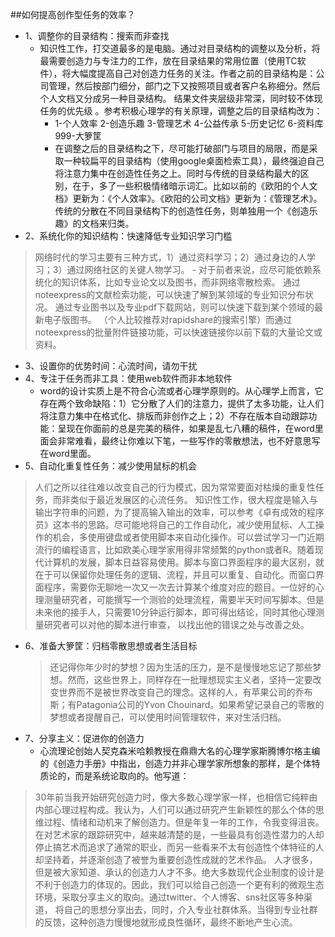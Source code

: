 ##如何提高创作型任务的效率？
- 1、调整你的目录结构：搜索而非查找
	- 知识性工作，打交道最多的是电脑。通过对目录结构的调整以及分析，将最需要创造力与专注力的工作，放在目录结果的常用位置（使用TC软件），将大幅度提高自己对创造力任务的关注。作者之前的目录结构是：公司管理，然后按部门细分，部门之下又按照项目或者客户名称细分。然后个人文档又分成另一种目录结构。 结果文件夹层级非常深，同时较不体现任务的优先级 。参考积极心理学的有关原理，调整之后的目录结构改为：
		- 1-个人效率 2-创造乐趣 3-管理艺术 4-公益传承 5-历史记忆 6-资料库 999-大箩筐
		- 在调整之后的目录结构之下，尽可能打破部门与项目的局限，而是采取一种较扁平的目录结构（使用google桌面检索工具），最终强迫自己将注意力集中在创造性任务之上。同时与传统的目录结构最大的区别，在于，多了一些积极情绪暗示词汇。比如以前的《欧阳的个人文档》更新为：《个人效率》。《欧阳的公司文档》更新为：《管理艺术》。传统的分散在不同目录结构下的创造性任务，则单独用一个《创造乐趣》的文档来归类。
- 2、系统化你的知识结构：快速降低专业知识学习门槛
>  网络时代的学习主要有三种方式，1）通过资料学习；2）通过身边的人学习；3）通过网络社区的关键人物学习。
	- 对于前者来说，应尽可能依赖系统化的知识体系，比如专业论文以及图书，而非网络零散检索。 通过noteexpress的文献检索功能，可以快速了解到某领域的专业知识分布状况。 通过专业图书以及专业pdf下载网站，则可以快速下载到某个领域的最新电子版图书。 （个人比较推荐对rapidshare的搜索引擎）而通过noteexpress的批量附件链接功能，可以快速链接你以前下载的大量论文或资料。

- 3、设置你的优势时间：心流时间，请勿干扰	
- 4、专注于任务而非工具：使用web软件而非本地软件
	- word的设计实质上是不符合心流或者心理学原则的。从心理学上而言，它存在两个致命缺陷：1）它分散了人们的注意力，提供了太多功能，让人们将注意力集中在格式化、排版而非创作之上；2）不存在版本自动跟踪功能：呈现在你面前的总是完美的稿件，如果是乱七八糟的稿件，在word里面会非常难看，最终让你难以下笔，一些写作的零散想法，也不好意思写在word里面。
- 5、自动化重复性任务：减少使用鼠标的机会
> 人们之所以往往难以改变自己的行为模式，因为常常要面对枯燥的重复性任务，而非类似于最近发展区的心流任务。
> 知识性工作，很大程度是输入与输出字符串的问题，为了提高输入输出的效率，可以参考《卓有成效的程序员》这本书的思路。尽可能地将自己的工作自动化，减少使用鼠标、人工操作的机会，多使用键盘或者使用脚本来自动化操作。可以尝试学习一门近期流行的编程语言，比如欧美心理学家用得非常频繁的python或者R。随着现代计算机的发展，脚本日益容易使用。脚本与窗口界面程序的最大区别，就在于可以保留你处理任务的逻辑、流程，并且可以重复、自动化。而窗口界面程序，需要你无聊地一次又一次去计算某个维度对应的题目。一位好的心理测量研究者，可能撰写一个测验的处理流程，需要半天时间写脚本。但是未来他的接手人，只需要10分钟运行脚本，即可得出结论，同时其他心理测量研究者可以对他的脚本进行审查， 以找出他的错误之处与改善之处。
- 6、准备大箩筐：归档零散思想或者生活目标
	> 还记得你年少时的梦想？因为生活的压力，是不是慢慢地忘记了那些梦想。然而，这些世界上，同样存在一批理想现实主义者，坚持一定要改变世界而不是被世界改变自己的理念。这样的人，有苹果公司的乔布斯；有Patagonia公司的Yvon Chouinard。如果希望记录自己的零散的梦想或者提醒自己，可以使用时间管理软件，来对生活归档。
- 7、分享主义：促进你的创造力
	- 心流理论创始人契克森米哈赖教授在鼎鼎大名的心理学家斯腾博尔格主编的《创造力手册》中指出，创造力并非心理学家所想象的那样，是个体特质论的，而是系统论取向的。他写道：

> 30年前当我开始研究创造力时，像大多数心理学家一样，也相信它纯粹由内部心理过程构成。我认为，人们可以通过研究产生新颖性的那么个体的思维过程、情绪和动机来了解创造力。但是年复一年的工作，令我变得沮丧。在对艺术家的跟踪研究中，越来越清楚的是，一些最具有创造性潜力的人却停止搞艺术而追求了通常的职业，而另一些看来不太有创造性个体特征的人却坚持着，并逐渐创造了被誉为重要创造性成就的艺术作品。
> 人才很多，但是被大家知道、承认的创造力人才不多。绝大多数现代企业制度的设计是不利于创造力的体现的。因此，我们可以给自己创造一个更有利的微观生态环境，采取分享主义的取向。通过twitter、个人博客、sns社区等多种渠道， 将自己的思想分享出去，同时，介入专业社群体系。当得到专业社群的反馈，这种创造力慢慢地就形成良性循环，最终不断地产生心流。
